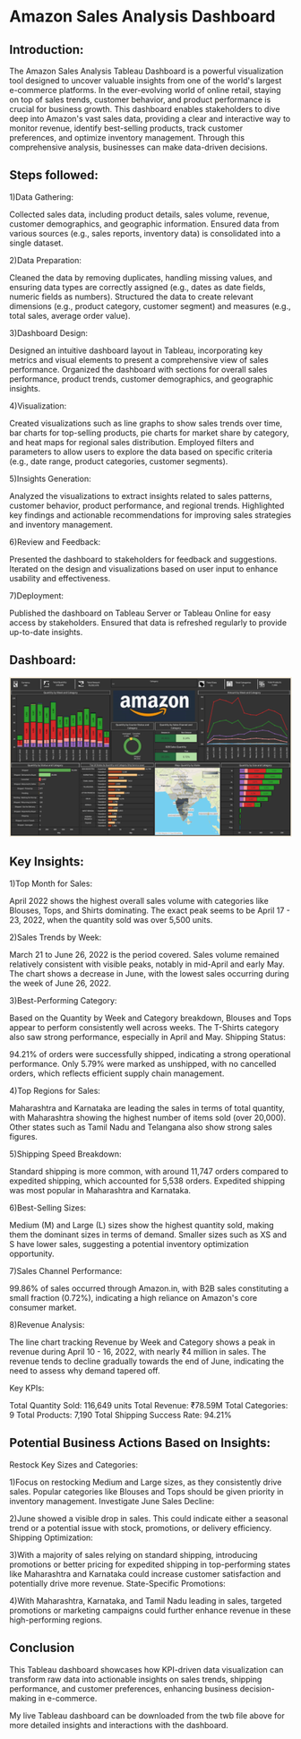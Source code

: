 # Amazon Sales Analysis Dashboard

## Introduction:

The Amazon Sales Analysis Tableau Dashboard is a powerful visualization tool designed to uncover valuable insights from one of the world's largest e-commerce platforms. In the ever-evolving world of online retail, staying on top of sales trends, customer behavior, and product performance is crucial for business growth. This dashboard enables stakeholders to dive deep into Amazon's vast sales data, providing a clear and interactive way to monitor revenue, identify best-selling products, track customer preferences, and optimize inventory management. Through this comprehensive analysis, businesses can make data-driven decisions.


## Steps followed:

1)Data Gathering:

Collected sales data, including product details, sales volume, revenue, customer demographics, and geographic information.
Ensured data from various sources (e.g., sales reports, inventory data) is consolidated into a single dataset.

2)Data Preparation:

Cleaned the data by removing duplicates, handling missing values, and ensuring data types are correctly assigned (e.g., dates as date fields, numeric fields as numbers).
Structured the data to create relevant dimensions (e.g., product category, customer segment) and measures (e.g., total sales, average order value).

3)Dashboard Design:

Designed an intuitive dashboard layout in Tableau, incorporating key metrics and visual elements to present a comprehensive view of sales performance.
Organized the dashboard with sections for overall sales performance, product trends, customer demographics, and geographic insights.

4)Visualization:

Created visualizations such as line graphs to show sales trends over time, bar charts for top-selling products, pie charts for market share by category, and heat maps for regional sales distribution.
Employed filters and parameters to allow users to explore the data based on specific criteria (e.g., date range, product categories, customer segments).

5)Insights Generation:

Analyzed the visualizations to extract insights related to sales patterns, customer behavior, product performance, and regional trends.
Highlighted key findings and actionable recommendations for improving sales strategies and inventory management.

6)Review and Feedback:

Presented the dashboard to stakeholders for feedback and suggestions.
Iterated on the design and visualizations based on user input to enhance usability and effectiveness.

7)Deployment:

Published the dashboard on Tableau Server or Tableau Online for easy access by stakeholders.
Ensured that data is refreshed regularly to provide up-to-date insights.

## Dashboard:

![Dasgboard](https://github.com/Sakshiistwal13/Amazon-Sales-Analysis-Dashboard/blob/main/Amazon.png)

## Key Insights:

1)Top Month for Sales:

April 2022 shows the highest overall sales volume with categories like Blouses, Tops, and Shirts dominating.
The exact peak seems to be April 17 - 23, 2022, when the quantity sold was over 5,500 units.

2)Sales Trends by Week:

March 21 to June 26, 2022 is the period covered.
Sales volume remained relatively consistent with visible peaks, notably in mid-April and early May.
The chart shows a decrease in June, with the lowest sales occurring during the week of June 26, 2022.

3)Best-Performing Category:

Based on the Quantity by Week and Category breakdown, Blouses and Tops appear to perform consistently well across weeks.
The T-Shirts category also saw strong performance, especially in April and May.
Shipping Status:

94.21% of orders were successfully shipped, indicating a strong operational performance.
Only 5.79% were marked as unshipped, with no cancelled orders, which reflects efficient supply chain management.

4)Top Regions for Sales:

Maharashtra and Karnataka are leading the sales in terms of total quantity, with Maharashtra showing the highest number of items sold (over 20,000).
Other states such as Tamil Nadu and Telangana also show strong sales figures.

5)Shipping Speed Breakdown:

Standard shipping is more common, with around 11,747 orders compared to expedited shipping, which accounted for 5,538 orders.
Expedited shipping was most popular in Maharashtra and Karnataka.

6)Best-Selling Sizes:

Medium (M) and Large (L) sizes show the highest quantity sold, making them the dominant sizes in terms of demand.
Smaller sizes such as XS and S have lower sales, suggesting a potential inventory optimization opportunity.

7)Sales Channel Performance:

99.86% of sales occurred through Amazon.in, with B2B sales constituting a small fraction (0.72%), indicating a high reliance on Amazon's core consumer market.

8)Revenue Analysis:

The line chart tracking Revenue by Week and Category shows a peak in revenue during April 10 - 16, 2022, with nearly ₹4 million in sales.
The revenue tends to decline gradually towards the end of June, indicating the need to assess why demand tapered off.


 Key KPIs:

Total Quantity Sold: 116,649 units
Total Revenue: ₹78.59M
Total Categories: 9
Total Products: 7,190
Total Shipping Success Rate: 94.21%

## Potential Business Actions Based on Insights:

Restock Key Sizes and Categories:

1)Focus on restocking Medium and Large sizes, as they consistently drive sales.
Popular categories like Blouses and Tops should be given priority in inventory management.
Investigate June Sales Decline:

2)June showed a visible drop in sales. This could indicate either a seasonal trend or a potential issue with stock, promotions, or delivery efficiency.
Shipping Optimization:

3)With a majority of sales relying on standard shipping, introducing promotions or better pricing for expedited shipping in top-performing states like Maharashtra and Karnataka could increase customer satisfaction and potentially drive more revenue.
State-Specific Promotions:

4)With Maharashtra, Karnataka, and Tamil Nadu leading in sales, targeted promotions or marketing campaigns could further enhance revenue in these high-performing regions.


## Conclusion

This Tableau dashboard showcases how KPI-driven data visualization can transform raw data into actionable insights on sales trends, shipping performance, and customer preferences, enhancing business decision-making in e-commerce.
 
My live Tableau dashboard can be downloaded from the twb file above for more detailed insights and interactions with the dashboard.
